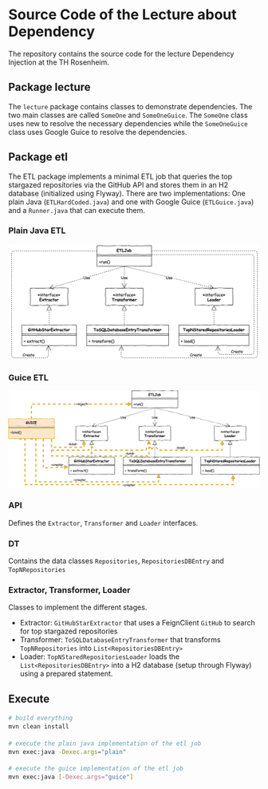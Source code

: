 # Source Code of the Lecture about Dependency

The repository contains the source code for the lecture Dependency Injection at the TH Rosenheim.

## Package lecture

The `lecture` package contains classes to demonstrate dependencies.
The two main classes are called `SomeOne` and `SomeOneGuice`.
The `SomeOne` class uses new to resolve the necessary dependencies while the `SomeOneGuice` class uses Google Guice to resolve the dependencies.

## Package etl
The ETL package implements a minimal ETL job that queries the top stargazed repositories via the GitHub API and stores them in an H2 database (initialized using Flyway).
There are two implementations: One plain Java (`ETLHardCoded.java`) and one with Google Guice (`ETLGuice.java`) and a `Runner.java` that can execute them.

### Plain Java ETL
![ETL-ARCHITECTURE-PLAIN-JAVA](/ETL-JOB-USING-PLAIN-JAVA.png?raw=true)


### Guice ETL
![ETL-ARCHITECTURE-DI](/ETL-JOB-USING-DI.png?raw=true)

### API
Defines the `Extractor`, `Transformer` and `Loader` interfaces.

### DT
Contains the data classes `Repositories`, `RepositoriesDBEntry` and `TopNRepositories`

### Extractor, Transformer, Loader
Classes to implement the different stages.

- Extractor: `GitHubStarExtractor` that uses a FeignClient `GitHub` to search for top stargazed repositories
- Transformer: `ToSQLDatabaseEntryTransformer` that transforms `TopNRepositories` into `List<RepositoriesDBEntry>`
- Loader: `TopNStaredRepositoriesLoader` loads the `List<RepositoriesDBEntry>` into a H2 database (setup through Flyway) using a prepared statement.

## Execute

```bash
# build everything
mvn clean install

# execute the plain java implementation of the etl job
mvn exec:java -Dexec.args="plain"

# execute the guice implementation of the etl job
mvn exec:java [-Dexec.args="guice"]
```